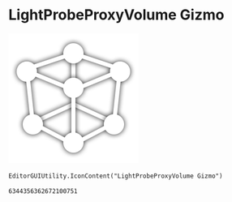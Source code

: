 # LightProbeProxyVolume Gizmo
![](/img/LightProbeProxyVolume%20Gizmo.png)

``` CSharp
EditorGUIUtility.IconContent("LightProbeProxyVolume Gizmo")
```
```
6344356362672100751
```

